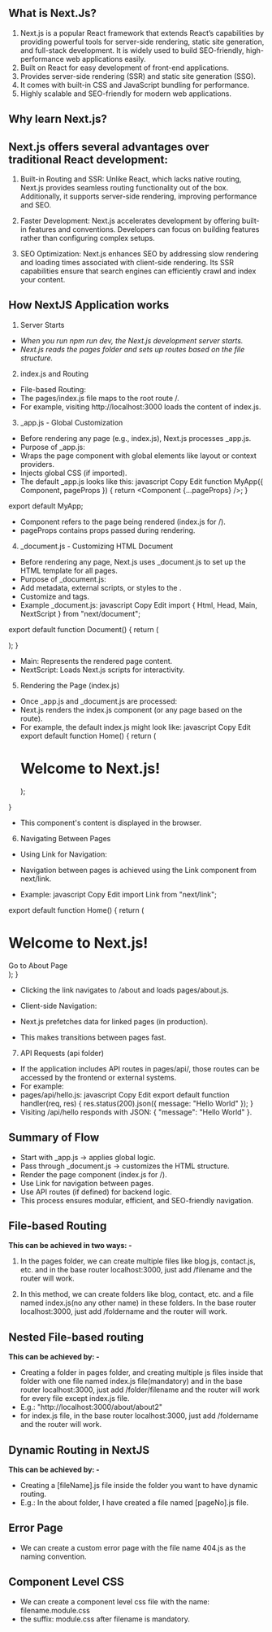 ## What is Next.Js?

1. Next.js is a popular React framework that extends React’s capabilities by providing powerful tools for      server-side rendering, static site generation, and full-stack development. It is widely used to build SEO-friendly, high-performance web applications easily.
2. Built on React for easy development of front-end applications.
3. Provides server-side rendering (SSR) and static site generation (SSG).
4. It comes with built-in CSS and JavaScript bundling for performance.
5. Highly scalable and SEO-friendly for modern web applications.


## Why learn Next.js?
## Next.js offers several advantages over traditional React development:

1. Built-in Routing and SSR: Unlike React, which lacks native routing, Next.js provides seamless routing functionality out of the box. Additionally, it supports server-side rendering, improving performance and SEO.

2. Faster Development: Next.js accelerates development by offering built-in features and conventions. Developers can focus on building features rather than configuring complex setups.

3. SEO Optimization: Next.js enhances SEO by addressing slow rendering and loading times associated with client-side rendering. Its SSR capabilities ensure that search engines can efficiently crawl and index your content.


## How NextJS Application works

1. Server Starts
- *When you run npm run dev, the Next.js development server starts.*
- *Next.js reads the pages folder and sets up routes based on the file structure.*

2. index.js and Routing
- File-based Routing:
- The pages/index.js file maps to the root route /.
- For example, visiting http://localhost:3000 loads the content of index.js.

3. _app.js - Global Customization
- Before rendering any page (e.g., index.js), Next.js processes _app.js.
- Purpose of _app.js:
- Wraps the page component with global elements like layout or context providers.
- Injects global CSS (if imported).
- The default _app.js looks like this:
javascript
Copy
Edit
function MyApp({ Component, pageProps }) {
  return <Component {...pageProps} />;
}

export default MyApp;
- Component refers to the page being rendered (index.js for /).
- pageProps contains props passed during rendering.

4. _document.js - Customizing HTML Document
- Before rendering any page, Next.js uses _document.js to set up the HTML template for all pages.
- Purpose of _document.js:
- Add metadata, external scripts, or styles to the <head>.
- Customize <html> and <body> tags.
- Example _document.js:
javascript
Copy
Edit
import { Html, Head, Main, NextScript } from "next/document";

export default function Document() {
  return (
    <Html>
      <Head>
        <link rel="stylesheet" href="/custom.css" />
      </Head>
      <body>
        <Main />
        <NextScript />
      </body>
    </Html>
  );
}
- Main: Represents the rendered page content.
- NextScript: Loads Next.js scripts for interactivity.
5. Rendering the Page (index.js)
- Once _app.js and _document.js are processed:
- Next.js renders the index.js component (or any page based on the route).
- For example, the default index.js might look like:
javascript
Copy
Edit
export default function Home() {
  return (
    <div>
      <h1>Welcome to Next.js!</h1>
    </div>
  );
}
- This component's content is displayed in the browser.

6. Navigating Between Pages
- Using Link for Navigation:

- Navigation between pages is achieved using the Link component from next/link.
- Example:
javascript
Copy
Edit
import Link from "next/link";

export default function Home() {
  return (
    <div>
      <h1>Welcome to Next.js!</h1>
      <Link href="/about">Go to About Page</Link>
    </div>
  );
}
- Clicking the link navigates to /about and loads pages/about.js.
- Client-side Navigation:

- Next.js prefetches data for linked pages (in production).
- This makes transitions between pages fast.

7. API Requests (api folder)
- If the application includes API routes in pages/api/, those routes can be accessed by the frontend or external systems.
- For example:
- pages/api/hello.js:
javascript
Copy
Edit
export default function handler(req, res) {
  res.status(200).json({ message: "Hello World" });
}
- Visiting /api/hello responds with JSON: { "message": "Hello World" }.

## Summary of Flow
- Start with _app.js → applies global logic.
- Pass through _document.js → customizes the HTML structure.
- Render the page component (index.js for /).
- Use Link for navigation between pages.
- Use API routes (if defined) for backend logic.
- This process ensures modular, efficient, and SEO-friendly navigation.


## File-based Routing

**This can be achieved in two ways: -**
1. In the pages folder, we can create multiple files like blog.js, contact.js, etc. and in the base router localhost:3000, just add /filename and the router will work.

2. In this method, we can create folders like blog, contact, etc. and a file named index.js(no any other name) in these folders. In the base router localhost:3000, just add /foldername and the router will work.



## Nested File-based routing

**This can be achieved by: -**
- Creating a folder in pages folder, and creating multiple js files inside that folder with one file named index.js file(mandatory) and in the base router localhost:3000, just add /folder/filename and the router will work for every file except index.js file. 
- E.g.: "http://localhost:3000/about/about2"
- for index.js file, in the base router localhost:3000, just add /foldername and the router will work.


## Dynamic Routing in NextJS
**This can be achieved by: -**
- Creating a [fileName].js file inside the folder you want to have dynamic routing.
- E.g.: In the about folder, I have created a file named [pageNo].js file.


## Error Page
- We can create a custom error page with the file name 404.js as the naming convention.


## Component Level CSS
- We can create a component level css file with the name: filename.module.css
- the suffix: module.css after filename is mandatory.